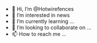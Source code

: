 - 👋 Hi, I’m @Hotwirefences
- 👀 I’m interested in news
- 🌱 I’m currently learning ...
- 💞️ I’m looking to collaborate on ...
- 📫 How to reach me ...

<!---
Hotwirefences/Hotwirefences is a ✨ special ✨ repository because its `README.md` (this file) appears on your GitHub profile.
You can click the Preview link to take a look at your changes.
--->
